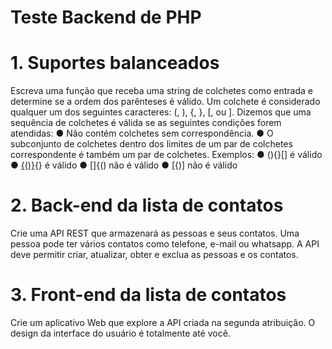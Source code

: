 # Teste Backend de PHP

# 1. Suportes balanceados
Escreva uma função que receba uma string de colchetes como entrada e determine se a ordem
dos parênteses é válido. Um colchete é considerado qualquer um dos seguintes caracteres: (, ),
{, }, [, ou ].
Dizemos que uma sequência de colchetes é válida se as seguintes condições forem atendidas:
● Não contém colchetes sem correspondência.
● O subconjunto de colchetes dentro dos limites de um par de colchetes correspondente é
também um par de colchetes.
Exemplos:
● (){}[] é válido
● [{()}](){} é válido
● []{() não é válido
● [{)] não é válido


# 2. Back-end da lista de contatos
Crie uma API REST que armazenará as pessoas e seus contatos. Uma pessoa pode ter vários
contatos como telefone, e-mail ou whatsapp. A API deve permitir criar, atualizar, obter e
exclua as pessoas e os contatos.


# 3. Front-end da lista de contatos
Crie um aplicativo Web que explore a API criada na segunda atribuição. O design da interface
do usuário é totalmente até você. 
